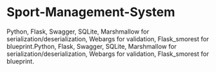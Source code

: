 # Sport-Management-System
Python, Flask, Swagger, SQLite, Marshmallow for serialization/deserialization, Webargs for validation, Flask_smorest for blueprint.Python, Flask, Swagger, SQLite, Marshmallow for serialization/deserialization, Webargs for validation, Flask_smorest for blueprint.
